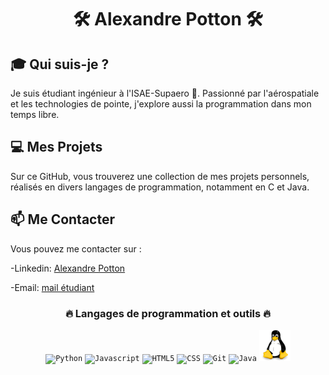 <h1 align="center"> 🛠️ Alexandre Potton 🛠️ </h1>

<h2>🎓 Qui suis-je ?</h2>

Je suis étudiant ingénieur à l'ISAE-Supaero 🚀. Passionné par l'aérospatiale et les technologies de pointe, j'explore aussi la programmation dans mon temps libre.

<h2>💻 Mes Projets</h2>

Sur ce GitHub, vous trouverez une collection de mes projets personnels, réalisés en divers langages de programmation, notamment en C et Java.

<h2>📫 Me Contacter</h2>

Vous pouvez me contacter sur :

-Linkedin: [Alexandre Potton](https://www.linkedin.com/in/apotton/)

-Email: [mail étudiant](mailto:Alexandre.POTTON@student/isae-supaero.fr)

<h3 align="center">🔥 Langages de programmation et outils 🔥</h2>
<p align="center">
  <code><img title="Python" height="50" src="https://raw.githubusercontent.com/yurijserrano/Github-Profile-Readme-Logos/f994c418a134b58c4aec11152f6a4a33fa89da26/programming%20languages/python.svg"></code>
  <code><img title="Javascript" height="50" src="https://raw.githubusercontent.com/yurijserrano/Github-Profile-Readme-Logos/f994c418a134b58c4aec11152f6a4a33fa89da26/programming%20languages/javascript.svg"></code>
  <code><img title="HTML5" height="50" src="https://github.com/yurijserrano/Github-Profile-Readme-Logos/blob/master/others/html.svg"></code>
  <code><img title="CSS" height="50" src="https://github.com/yurijserrano/Github-Profile-Readme-Logos/blob/master/others/css.svg"></code>
  <code><img title="Git" height="50" src="https://raw.githubusercontent.com/yurijserrano/Github-Profile-Readme-Logos/f994c418a134b58c4aec11152f6a4a33fa89da26/others/git.svg"></code>
  <code><img title="Java" height="50" src="https://github.com/yurijserrano/Github-Profile-Readme-Logos/blob/master/programming%20languages/java.svg"></code>
  <code><img title="Linux" height="50" src="https://raw.githubusercontent.com/devicons/devicon/master/icons/linux/linux-original.svg"></code>
</p>
